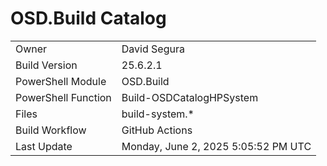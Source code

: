 ﻿# OSD.Build Catalog

| | |
|-|-|
| Owner | David Segura |
| Build Version | 25.6.2.1 |
| PowerShell Module | OSD.Build |
| PowerShell Function | Build-OSDCatalogHPSystem |
| Files | build-system.* |
| Build Workflow | GitHub Actions |
| Last Update | Monday, June 2, 2025 5:05:52 PM UTC |
